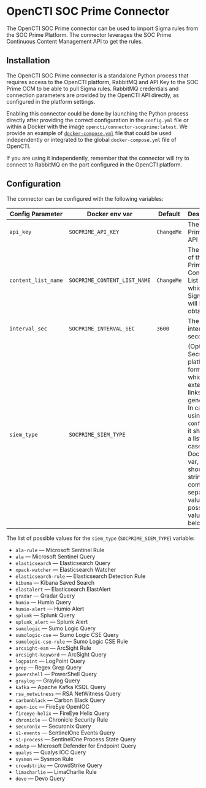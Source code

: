 # OpenCTI SOC Prime Connector

The OpenCTI SOC Prime connector can be used to import Sigma rules from the SOC Prime Platform.
The connector leverages the SOC Prime Continuous Content Management API to get the rules.


## Installation

The OpenCTI SOC Prime connector is a standalone Python process that requires access to the OpenCTI platform, RabbitMQ and API Key to the SOC Prime CCM to be able to pull Sigma rules. RabbitMQ credentials and connection parameters
are provided by the OpenCTI API directly, as configured in the platform settings.

Enabling this connector could be done by launching the Python process directly after
providing the correct configuration in the `config.yml` file or within a Docker with
the image `opencti/connector-socprime:latest`. We provide an example of
[`docker-compose.yml`](docker-compose.yml) file that could be used independently or
integrated to the global `docker-compose.yml` file of OpenCTI.

If you are using it independently, remember that the connector will try to connect to
RabbitMQ on the port configured in the OpenCTI platform.

## Configuration

The connector can be configured with the following variables:

| Config Parameter                 | Docker env var                              | Default                      | Description                                                                                             |
| -------------------------------- | ------------------------------------------- | ---------------------------- | ------------------------------------------------------------------------------------------------------- |
| `api_key`                        | `SOCPRIME_API_KEY`                          | `ChangeMe`                   | The SOC Prime CCM API Key                                                                               |
| `content_list_name`              | `SOCPRIME_CONTENT_LIST_NAME`                | `ChangeMe`                   | The name of the SOC Prime CCM Content List from which Sigma rules will be obtained                      |
| `interval_sec`                   | `SOCPRIME_INTERVAL_SEC`                     | `3600`                       | The import interval in seconds                                                                          |
| `siem_type`                      | `SOCPRIME_SIEM_TYPE`                        |                              | (Optional) Security platform formats for which extetrnal links will be generated. In case of using `config.yml`, it should be a list; and in case of Docker env var, it should be a string with comma-separeted values. See possibles values below. |

The list of possible values for the `siem_type` (`SOCPRIME_SIEM_TYPE`) variable:
* `ala-rule` — Microsoft Sentinel Rule
* `ala` — Microsoft Sentinel Query
* `elasticsearch` — Elasticsearch Query
* `xpack-watcher` — Elasticsearch Watcher
* `elasticsearch-rule` — Elasticsearch Detection Rule
* `kibana` — Kibana Saved Search
* `elastalert` — Elasticsearch ElastAlert
* `qradar` — Qradar Query
* `humio` — Humio Query
* `humio-alert` — Humio Alert
* `splunk` — Splunk Query
* `splunk_alert` — Splunk Alert
* `sumologic` — Sumo Logic Query
* `sumologic-cse` — Sumo Logic CSE Query
* `sumologic-cse-rule` — Sumo Logic CSE Rule
* `arcsight-esm` — ArcSight Rule
* `arcsight-keyword` — ArcSight Query
* `logpoint` — LogPoint Query
* `grep` — Regex Grep Query
* `powershell` — PowerShell Query
* `graylog` — Graylog Query
* `kafka` — Apache Kafka KSQL Query
* `rsa_netwitness` — RSA NetWitness Query
* `carbonblack` — Carbon Black Query
* `open-ioc` — FireEye OpenIOC
* `fireeye-helix` — FireEye Helix Query
* `chronicle` — Chronicle Security Rule
* `securonix` — Securonix Query
* `s1-events` — SentinelOne Events Query
* `s1-process` — SentinelOne Process State Query
* `mdatp` — Microsoft Defender for Endpoint Query
* `qualys` — Qualys IOC Query
* `sysmon` — Sysmon Rule
* `crowdstrike` — CrowdStrike Query
* `limacharlie` — LimaCharlie Rule
* `devo` — Devo Query
